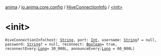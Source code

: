 [anima](../../index.md) / [io.anima.core.config](../index.md) / [HiveConnectionInfo](index.md) / [&lt;init&gt;](./-init-.md)

# &lt;init&gt;

`HiveConnectionInfo(host: `[`String`](https://kotlinlang.org/api/latest/jvm/stdlib/kotlin/-string/index.html)`, port: `[`Int`](https://kotlinlang.org/api/latest/jvm/stdlib/kotlin/-int/index.html)`, username: `[`String`](https://kotlinlang.org/api/latest/jvm/stdlib/kotlin/-string/index.html)`? = null, password: `[`String`](https://kotlinlang.org/api/latest/jvm/stdlib/kotlin/-string/index.html)`? = null, reconnect: `[`Boolean`](https://kotlinlang.org/api/latest/jvm/stdlib/kotlin/-boolean/index.html)` = true, reconnectEvery: `[`Long`](https://kotlinlang.org/api/latest/jvm/stdlib/kotlin/-long/index.html)` = 30_000L, announceEvery: `[`Long`](https://kotlinlang.org/api/latest/jvm/stdlib/kotlin/-long/index.html)` = 60_000L)`